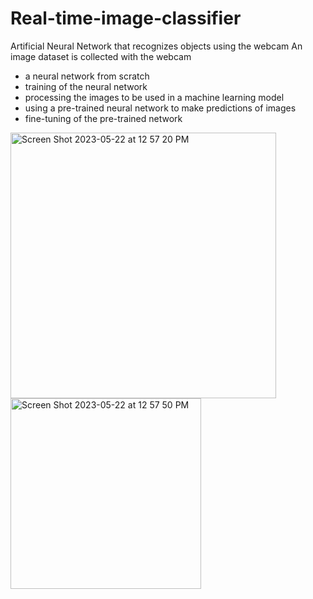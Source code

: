 # Real-time-image-classifier
Artificial Neural Network that recognizes objects using the webcam
An image dataset is collected with the webcam
- a neural network from scratch
- training of the neural network 
- processing the images to be used in a machine learning model
- using a pre-trained neural network to make predictions of images 
- fine-tuning of the pre-trained network


<img width="425" alt="Screen Shot 2023-05-22 at 12 57 20 PM" src="https://github.com/v-fruehmann/Real-time-image-classifier/assets/69976662/1516673d-d85d-4c26-b66d-d33d1097bb5c">
<img width="305" alt="Screen Shot 2023-05-22 at 12 57 50 PM" src="https://github.com/v-fruehmann/Real-time-image-classifier/assets/69976662/880051a0-d647-42a5-b841-fc8d7960edbe">
